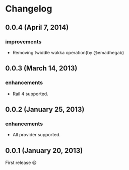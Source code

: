 # Changelog

## 0.0.4 (April 7, 2014)

### improvements

* Removing twiddle wakka operation(by @emadhegab)

## 0.0.3 (March 14, 2013)

### enhancements

* Rail 4 supported.

## 0.0.2 (January 25, 2013)

### enhancements

* All provider supported.

## 0.0.1 (January 20, 2013)

First release :smiley: